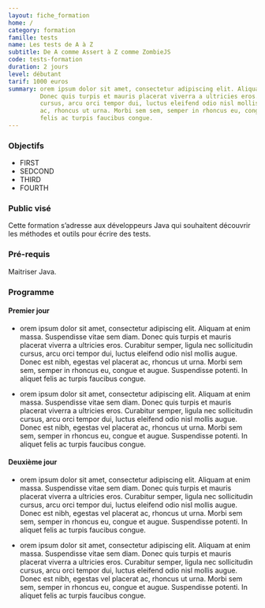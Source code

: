 ```yaml
---
layout: fiche_formation
home: /
category: formation
famille: tests
name: Les tests de A à Z
subtitle: De A comme Assert à Z comme ZombieJS
code: tests-formation
duration: 2 jours
level: débutant
tarif: 1000 euros
summary: orem ipsum dolor sit amet, consectetur adipiscing elit. Aliquam at enim massa. Suspendisse vitae sem diam.
         Donec quis turpis et mauris placerat viverra a ultricies eros. Curabitur semper, ligula nec sollicitudin
         cursus, arcu orci tempor dui, luctus eleifend odio nisl mollis augue. Donec est nibh, egestas vel placerat
         ac, rhoncus ut urna. Morbi sem sem, semper in rhoncus eu, congue et augue. Suspendisse potenti. In aliquet
         felis ac turpis faucibus congue.
---
```


### Objectifs

 + FIRST
 + SEDCOND
 + THIRD
 + FOURTH

### Public visé

Cette formation s’adresse aux développeurs Java qui souhaitent découvrir les méthodes et outils pour écrire des tests.

### Pré-requis

Maitriser Java.

### Programme

#### Premier jour

 + orem ipsum dolor sit amet, consectetur adipiscing elit. Aliquam at enim massa. Suspendisse vitae sem diam.
Donec quis turpis et mauris placerat viverra a ultricies eros. Curabitur semper, ligula nec sollicitudin
cursus, arcu orci tempor dui, luctus eleifend odio nisl mollis augue. Donec est nibh, egestas vel placerat
ac, rhoncus ut urna. Morbi sem sem, semper in rhoncus eu, congue et augue. Suspendisse potenti. In aliquet
felis ac turpis faucibus congue.

 + orem ipsum dolor sit amet, consectetur adipiscing elit. Aliquam at enim massa. Suspendisse vitae sem diam.
Donec quis turpis et mauris placerat viverra a ultricies eros. Curabitur semper, ligula nec sollicitudin
cursus, arcu orci tempor dui, luctus eleifend odio nisl mollis augue. Donec est nibh, egestas vel placerat
ac, rhoncus ut urna. Morbi sem sem, semper in rhoncus eu, congue et augue. Suspendisse potenti. In aliquet
felis ac turpis faucibus congue.

#### Deuxième jour

 + orem ipsum dolor sit amet, consectetur adipiscing elit. Aliquam at enim massa. Suspendisse vitae sem diam.
Donec quis turpis et mauris placerat viverra a ultricies eros. Curabitur semper, ligula nec sollicitudin
cursus, arcu orci tempor dui, luctus eleifend odio nisl mollis augue. Donec est nibh, egestas vel placerat
ac, rhoncus ut urna. Morbi sem sem, semper in rhoncus eu, congue et augue. Suspendisse potenti. In aliquet
felis ac turpis faucibus congue.

 + orem ipsum dolor sit amet, consectetur adipiscing elit. Aliquam at enim massa. Suspendisse vitae sem diam.
Donec quis turpis et mauris placerat viverra a ultricies eros. Curabitur semper, ligula nec sollicitudin
cursus, arcu orci tempor dui, luctus eleifend odio nisl mollis augue. Donec est nibh, egestas vel placerat
ac, rhoncus ut urna. Morbi sem sem, semper in rhoncus eu, congue et augue. Suspendisse potenti. In aliquet
felis ac turpis faucibus congue.